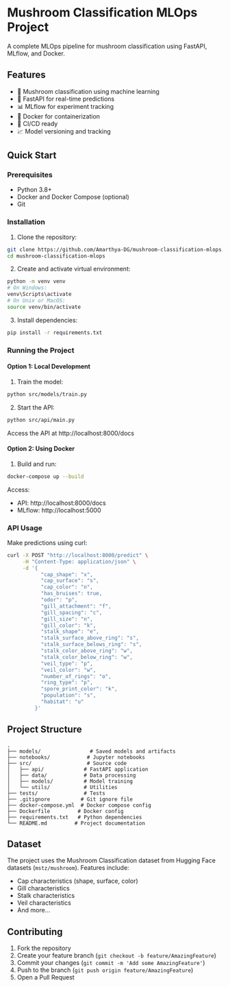 # Mushroom Classification MLOps Project

A complete MLOps pipeline for mushroom classification using FastAPI, MLflow, and Docker.

## Features

- 🍄 Mushroom classification using machine learning
- 🚀 FastAPI for real-time predictions
- 📊 MLflow for experiment tracking
- 🐳 Docker for containerization
- 🔄 CI/CD ready
- 📈 Model versioning and tracking

## Quick Start

### Prerequisites

- Python 3.8+
- Docker and Docker Compose (optional)
- Git

### Installation

1. Clone the repository:
```bash
git clone https://github.com/Amarthya-DG/mushroom-classification-mlops.git
cd mushroom-classification-mlops
```

2. Create and activate virtual environment:
```bash
python -m venv venv
# On Windows:
venv\Scripts\activate
# On Unix or MacOS:
source venv/bin/activate
```

3. Install dependencies:
```bash
pip install -r requirements.txt
```

### Running the Project

#### Option 1: Local Development

1. Train the model:
```bash
python src/models/train.py
```

2. Start the API:
```bash
python src/api/main.py
```

Access the API at http://localhost:8000/docs

#### Option 2: Using Docker

1. Build and run:
```bash
docker-compose up --build
```

Access:
- API: http://localhost:8000/docs
- MLflow: http://localhost:5000

### API Usage

Make predictions using curl:
```bash
curl -X POST "http://localhost:8000/predict" \
     -H "Content-Type: application/json" \
     -d '{
           "cap_shape": "x",
           "cap_surface": "s",
           "cap_color": "n",
           "has_bruises": true,
           "odor": "p",
           "gill_attachment": "f",
           "gill_spacing": "c",
           "gill_size": "n",
           "gill_color": "k",
           "stalk_shape": "e",
           "stalk_surface_above_ring": "s",
           "stalk_surface_belows_ring": "s",
           "stalk_color_above_ring": "w",
           "stalk_color_below_ring": "w",
           "veil_type": "p",
           "veil_color": "w",
           "number_of_rings": "o",
           "ring_type": "p",
           "spore_print_color": "k",
           "population": "s",
           "habitat": "u"
         }'
```

## Project Structure

```
.
├── models/                # Saved models and artifacts
├── notebooks/            # Jupyter notebooks
├── src/                  # Source code
│   ├── api/             # FastAPI application
│   ├── data/            # Data processing
│   ├── models/          # Model training
│   └── utils/           # Utilities
├── tests/               # Tests
├── .gitignore          # Git ignore file
├── docker-compose.yml  # Docker compose config
├── Dockerfile         # Docker config
├── requirements.txt   # Python dependencies
└── README.md         # Project documentation
```

## Dataset

The project uses the Mushroom Classification dataset from Hugging Face datasets (`mstz/mushroom`). Features include:
- Cap characteristics (shape, surface, color)
- Gill characteristics
- Stalk characteristics
- Veil characteristics
- And more...

## Contributing

1. Fork the repository
2. Create your feature branch (`git checkout -b feature/AmazingFeature`)
3. Commit your changes (`git commit -m 'Add some AmazingFeature'`)
4. Push to the branch (`git push origin feature/AmazingFeature`)
5. Open a Pull Request



